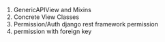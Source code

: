 1. GenericAPIView and Mixins
2. Concrete View Classes
3. Permission/Auth django rest framework permission
5. permission with foreign key